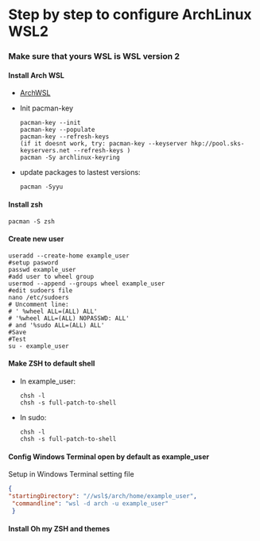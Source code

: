 # Step by step to configure ArchLinux WSL2

### Make sure that yours WSL is WSL version 2

#### Install Arch WSL

* [ArchWSL](https://github.com/yuk7/ArchWSL)

* Init pacman-key

  ```shell
  pacman-key --init
  pacman-key --populate
  pacman-key --refresh-keys
  (if it doesnt work, try: pacman-key --keyserver hkp://pool.sks-keyservers.net --refresh-keys )
  pacman -Sy archlinux-keyring
  
  ```

* update packages to lastest versions:

  ```shell
  pacman -Syyu
  ```


#### Install zsh

```
pacman -S zsh
```

#### Create new user

```shell
useradd --create-home example_user
#setup pasword
passwd example_user
#add user to wheel group
usermod --append --groups wheel example_user
#edit sudoers file
nano /etc/sudoers
# Uncomment line: 
# ' %wheel ALL=(ALL) ALL' 
# '%wheel ALL=(ALL) NOPASSWD: ALL'
# and '%sudo ALL=(ALL) ALL'
#Save
#Test
su - example_user
```

#### Make ZSH to default shell

* In example_user:

  ```shell
  chsh -l 
  chsh -s full-patch-to-shell
  ```

  

* In sudo:

  ```shell
  chsh -l 
  chsh -s full-patch-to-shell
  ```

  

#### Config Windows Terminal open by default as example_user 

Setup in Windows Terminal setting file

```json
{
"startingDirectory": "//wsl$/arch/home/example_user",
 "commandline": "wsl -d arch -u example_user"
 }
```

#### Install Oh my ZSH and themes

